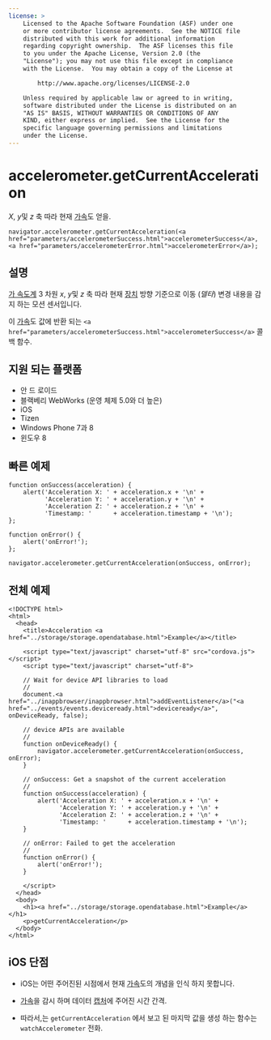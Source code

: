 ```yaml
---
license: >
    Licensed to the Apache Software Foundation (ASF) under one
    or more contributor license agreements.  See the NOTICE file
    distributed with this work for additional information
    regarding copyright ownership.  The ASF licenses this file
    to you under the Apache License, Version 2.0 (the
    "License"); you may not use this file except in compliance
    with the License.  You may obtain a copy of the License at

        http://www.apache.org/licenses/LICENSE-2.0

    Unless required by applicable law or agreed to in writing,
    software distributed under the License is distributed on an
    "AS IS" BASIS, WITHOUT WARRANTIES OR CONDITIONS OF ANY
    KIND, either express or implied.  See the License for the
    specific language governing permissions and limitations
    under the License.
---
```


# accelerometer.getCurrentAcceleration

*X*, *y*및 *z* 축 따라 현재 <a href="acceleration/acceleration.html">가속</a>도 얻을.

    navigator.accelerometer.getCurrentAcceleration(<a href="parameters/accelerometerSuccess.html">accelerometerSuccess</a>, <a href="parameters/accelerometerError.html">accelerometerError</a>);
    

## 설명

<a href="accelerometer.html">가 속도계</a> 3 차원 *x*, *y*및 *z* 축 따라 현재 <a href="../device/device.html">장치</a> 방향 기준으로 이동 (*델타*) 변경 내용을 감지 하는 모션 센서입니다.

이 <a href="acceleration/acceleration.html">가속</a>도 값에 반환 되는 `<a href="parameters/accelerometerSuccess.html">accelerometerSuccess</a>` 콜백 함수.

## 지원 되는 플랫폼

*   안 드 로이드
*   블랙베리 WebWorks (운영 체제 5.0와 더 높은)
*   iOS
*   Tizen
*   Windows Phone 7과 8
*   윈도우 8

## 빠른 예제

    function onSuccess(acceleration) {
        alert('Acceleration X: ' + acceleration.x + '\n' +
              'Acceleration Y: ' + acceleration.y + '\n' +
              'Acceleration Z: ' + acceleration.z + '\n' +
              'Timestamp: '      + acceleration.timestamp + '\n');
    };
    
    function onError() {
        alert('onError!');
    };
    
    navigator.accelerometer.getCurrentAcceleration(onSuccess, onError);
    

## 전체 예제

    <!DOCTYPE html>
    <html>
      <head>
        <title>Acceleration <a href="../storage/storage.opendatabase.html">Example</a></title>
    
        <script type="text/javascript" charset="utf-8" src="cordova.js"></script>
        <script type="text/javascript" charset="utf-8">
    
        // Wait for device API libraries to load
        //
        document.<a href="../inappbrowser/inappbrowser.html">addEventListener</a>("<a href="../events/events.deviceready.html">deviceready</a>", onDeviceReady, false);
    
        // device APIs are available
        //
        function onDeviceReady() {
            navigator.accelerometer.getCurrentAcceleration(onSuccess, onError);
        }
    
        // onSuccess: Get a snapshot of the current acceleration
        //
        function onSuccess(acceleration) {
            alert('Acceleration X: ' + acceleration.x + '\n' +
                  'Acceleration Y: ' + acceleration.y + '\n' +
                  'Acceleration Z: ' + acceleration.z + '\n' +
                  'Timestamp: '      + acceleration.timestamp + '\n');
        }
    
        // onError: Failed to get the acceleration
        //
        function onError() {
            alert('onError!');
        }
    
        </script>
      </head>
      <body>
        <h1><a href="../storage/storage.opendatabase.html">Example</a></h1>
        <p>getCurrentAcceleration</p>
      </body>
    </html>
    

## iOS 단점

*   iOS는 어떤 주어진된 시점에서 현재 <a href="acceleration/acceleration.html">가속</a>도의 개념을 인식 하지 못합니다.

*   <a href="acceleration/acceleration.html">가속</a>을 감시 하며 데이터 <a href="../media/capture/capture.html">캡처</a>에 주어진 시간 간격.

*   따라서,는 `getCurrentAcceleration` 에서 보고 된 마지막 값을 생성 하는 함수는 `watchAccelerometer` 전화.